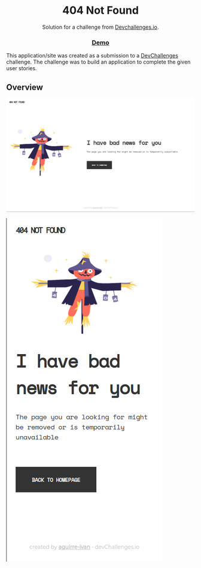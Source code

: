 <!-- Please update value in the {}  -->

<h1 align="center">404 Not Found</h1>

<div align="center">
   Solution for a challenge from  <a href="http://devchallenges.io" target="_blank">Devchallenges.io</a>.
</div>

<div align="center">
  <h3>
    <a href="https://aguirre-ivan.github.io/responsive-web-developer/old-challenges/404-not-found/">
      Demo
    </a>
  </h3>
</div>

This application/site was created as a submission to a [DevChallenges](https://devchallenges.io/challenges) challenge. The challenge was to build an application to complete the given user stories.

## Overview

![screenshot](404-page.png)

![screenshot](404-page-mobile.png)